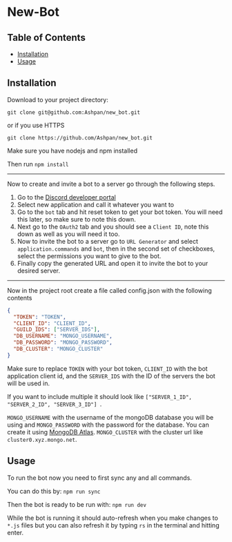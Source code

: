 # New-Bot

## Table of Contents

- [Installation](#installation)
- [Usage](#usage)

## Installation

Download to your project directory:

`git clone git@github.com:Ashpan/new_bot.git`

or if you use HTTPS

`git clone https://github.com/Ashpan/new_bot.git`

Make sure you have nodejs and npm installed

Then run `npm install`

---

Now to create and invite a bot to a server go through the following steps.

1. Go to the [Discord developer portal](https://discord.com/developers/applications)
2. Select new application and call it whatever you want to
3. Go to the `bot` tab and hit reset token to get your bot token. You will need this later, so make sure to note this down.
4. Next go to the `OAuth2` tab and you should see a `Client ID`, note this down as well as you will need it too.
5. Now to invite the bot to a server go to `URL Generator` and select `application.commands` and `bot`, then in the second set of checkboxes, select the permissions you want to give to the bot.
6. Finally copy the generated URL and open it to invite the bot to your desired server.

---

Now in the project root create a file called config.json with the following contents

```json
{
  "TOKEN": "TOKEN",
  "CLIENT_ID": "CLIENT_ID",
  "GUILD_IDS": ["SERVER_IDS"],
  "DB_USERNAME": "MONGO_USERNAME",
  "DB_PASSWORD": "MONGO_PASSWORD",
  "DB_CLUSTER": "MONGO_CLUSTER"
}
```

Make sure to replace `TOKEN` with your bot token, `CLIENT_ID` with the bot application client id, and the `SERVER_IDS` with the ID of the servers the bot will be used in.

If you want to include multiple it should look like `["SERVER_1_ID", "SERVER_2_ID", "SERVER_3_ID"] `.

`MONGO_USERNAME` with the username of the mongoDB database you will be using and `MONGO_PASSWORD` with the password for the database. You can create it using [MongoDB Atlas](https://www.mongodb.com/cloud/atlas). `MONGO_CLUSTER` with the cluster url like `cluster0.xyz.mongo.net`.

## Usage

To run the bot now you need to first sync any and all commands.

You can do this by: `npm run sync`

Then the bot is ready to be run with: `npm run dev`

While the bot is running it should auto-refresh when you make changes to `*.js` files but you can also refresh it by typing `rs` in the terminal and hitting enter.

